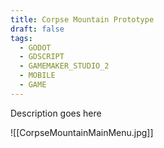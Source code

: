 ```yaml
---
title: Corpse Mountain Prototype
draft: false
tags:
  - GODOT
  - GDSCRIPT
  - GAMEMAKER_STUDIO_2
  - MOBILE
  - GAME
---
```

Description goes here

![[CorpseMountainMainMenu.jpg]]